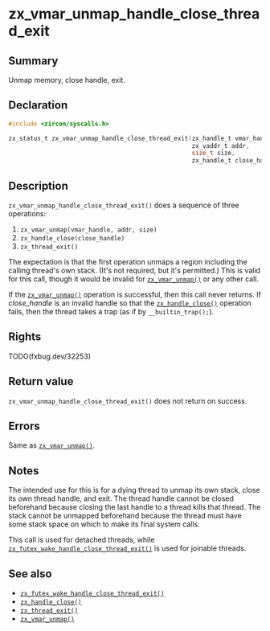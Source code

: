 <!-- Generated by zircon/scripts/update-docs-from-fidl, do not edit! -->
# zx_vmar_unmap_handle_close_thread_exit

## Summary

Unmap memory, close handle, exit.

## Declaration

```c
#include <zircon/syscalls.h>

zx_status_t zx_vmar_unmap_handle_close_thread_exit(zx_handle_t vmar_handle,
                                                   zx_vaddr_t addr,
                                                   size_t size,
                                                   zx_handle_t close_handle);
```

## Description

`zx_vmar_unmap_handle_close_thread_exit()` does a sequence of three operations:

1. `zx_vmar_unmap(vmar_handle, addr, size)`
2. `zx_handle_close(close_handle)`
3. `zx_thread_exit()`

The expectation is that the first operation unmaps a region including the
calling thread's own stack.  (It's not required, but it's permitted.)  This
is valid for this call, though it would be invalid for [`zx_vmar_unmap()`] or
any other call.

If the [`zx_vmar_unmap()`] operation is successful, then this call never returns.
If *close_handle* is an invalid handle so that the [`zx_handle_close()`] operation
fails, then the thread takes a trap (as if by `__builtin_trap();`).

## Rights

TODO(fxbug.dev/32253)

## Return value

`zx_vmar_unmap_handle_close_thread_exit()` does not return on success.

## Errors

Same as [`zx_vmar_unmap()`].

## Notes

The intended use for this is for a dying thread to unmap its own stack,
close its own thread handle, and exit.  The thread handle cannot be closed
beforehand because closing the last handle to a thread kills that thread.
The stack cannot be unmapped beforehand because the thread must have some
stack space on which to make its final system calls.

This call is used for detached threads, while
[`zx_futex_wake_handle_close_thread_exit()`]
is used for joinable threads.

## See also

 - [`zx_futex_wake_handle_close_thread_exit()`]
 - [`zx_handle_close()`]
 - [`zx_thread_exit()`]
 - [`zx_vmar_unmap()`]

[`zx_futex_wake_handle_close_thread_exit()`]: futex_wake_handle_close_thread_exit.md
[`zx_handle_close()`]: handle_close.md
[`zx_thread_exit()`]: thread_exit.md
[`zx_vmar_unmap()`]: vmar_unmap.md

